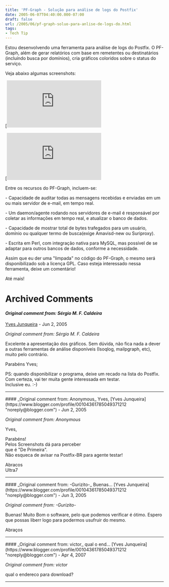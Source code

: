```yaml
---
title: 'PF-Graph - Solução para análise de logs do Postfix'
date: 2005-06-07T04:40:00.000-07:00
draft: false
url: /2005/06/pf-graph-soluo-para-anlise-de-logs-do.html
tags: 
- Tech Tip
---
```


Estou desenvolvendo uma ferramenta para análise de logs do Postfix. O PF-Graph, além de gerar relatórios com base em remetentes ou destinatários (incluíndo busca por domínios), cria gráficos coloridos sobre o status do serviço.  
  
Veja abaixo algumas screenshots:  
  
[![Free Image Hosting at www.ImageShack.us](http://img212.echo.cx/img212/2430/pfgraph9lj.th.png)PF-Graph, mostrando o sumário de gráficos.](http://img212.echo.cx/my.php?image=pfgraph9lj.png)  
  
[![Free Image Hosting at www.ImageShack.us](http://img279.echo.cx/img279/4962/pfgraph23dm.th.png)Resultado de busca](http://img279.echo.cx/my.php?image=pfgraph23dm.png)  
  
Entre os recursos do PF-Graph, incluem-se:  
  
\- Capacidade de auditar todas as mensagens recebidas e enviadas em um ou mais servidor de e-mail, em tempo real.  
  
\- Um daemon/agente rodando nos servidores de e-mail é responsável por coletar as informações em tempo real, e atualizar o banco de dados.  
  
\- Capacidade de mostrar total de bytes trafegados para um usuário, domínio ou qualquer termo de busca(exige Amavisd-new ou Suriproxy).  
  
\- Escrita em Perl, com integração nativa para MySQL, mas possível de se adaptar para outros bancos de dados, conforme a necessidade.  
  
Assim que eu der uma "limpada" no código do PF-Graph, o mesmo será disponibilizado sob a licença GPL. Caso esteja interessado nessa ferramenta, deixe um comentário!  
  
Até mais!
# Archived Comments

#### _Original comment from: Sérgio M. F. Caldeira_
[Yves Junqueira](https://www.blogger.com/profile/00104361785049371212 "noreply@blogger.com") - <time datetime="2005-06-07T10:29:00.000-07:00">Jun 2, 2005</time>

_Original comment from: Sérgio M. F. Caldeira_  
  
Excelente a apresentação dos gráficos. Sem dúvida, não fica nada a dever a outras ferramentas de análise disponíveis (Isoqlog, mailpgraph, etc), muito pelo contrário.  
  
Parabéns Yves;  
  
PS: quando disponibilizar o programa, deixe um recado na lista do Postfix. Com certeza, vai ter muita gente interessada em testar.  
Inclusive eu. :-)
<hr />
#### _Original comment from: Anonymous_ Yves,
[Yves Junqueira](https://www.blogger.com/profile/00104361785049371212 "noreply@blogger.com") - <time datetime="2005-06-07T14:02:00.000-07:00">Jun 2, 2005</time>

_Original comment from: Anonymous_  
  
Yves,  
  
Parabéns!  
Pelos Screenshots dá para perceber  
que é "De Primeira".  
Não esqueca de avisar na Postfix-BR para agente testar!  
  
Abracos  
Ultra7
<hr />
#### _Original comment from: -Gurizito-_ Buenas...
[Yves Junqueira](https://www.blogger.com/profile/00104361785049371212 "noreply@blogger.com") - <time datetime="2005-06-08T02:21:00.000-07:00">Jun 3, 2005</time>

_Original comment from: -Gurizito-_  
  
Buenas! Muito Bom o software, pelo que podemos verificar é ótimo. Espero que possas liberr logo para podermos usufruir do mesmo.  
  
Abraços
<hr />
#### _Original comment from: victor_ qual o end...
[Yves Junqueira](https://www.blogger.com/profile/00104361785049371212 "noreply@blogger.com") - <time datetime="2007-04-04T17:29:00.000-07:00">Apr 4, 2007</time>

_Original comment from: victor_  
  
qual o endereco para download?
<hr />

